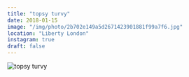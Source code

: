 ```yaml
---
title: "topsy turvy"
date: 2018-01-15
image: "/img/photo/2b702e149a5d2671423901881f99a7f6.jpg"
location: "Liberty London"
instagram: true
draft: false
---
```


![topsy turvy](/img/photo/2b702e149a5d2671423901881f99a7f6.jpg)
